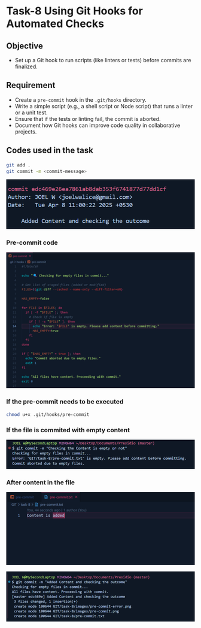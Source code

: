 # Task-8 Using Git Hooks for Automated Checks

## Objective

- Set up a Git hook to run scripts (like linters or tests) before commits are finalized.

## Requirement

- Create a `pre-commit` hook in the `.git/hooks` directory.
- Write a simple script (e.g., a shell script or Node script) that runs a linter or a unit test.
- Ensure that if the tests or linting fail, the commit is aborted.
- Document how Git hooks can improve code quality in collaborative projects.

## Codes used in the task

```sh
git add .
git commit -m <commit-message>
```

![Initial Image](images/initial.png)

### Pre-commit code

![Pre-commit](images/pre-commit.png)

### If the pre-commit needs to be executed

```sh
chmod u+x .git/hooks/pre-commit
```

### If the file is commited with empty content

![Pre-commit-error](images/pre-commit-error.png)



### After content in the file

![after-content](images/after-content.png)

![pre-commit-success](images/test-result.png)



